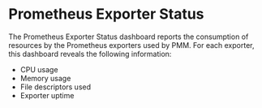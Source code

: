 # Prometheus Exporter Status

The Prometheus Exporter Status dashboard reports the consumption of resources
by the Prometheus exporters used by PMM. For each exporter, this dashboard
reveals the following information:

* CPU usage
* Memory usage
* File descriptors used
* Exporter uptime
